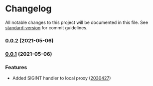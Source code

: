 # Changelog

All notable changes to this project will be documented in this file. See [standard-version](https://github.com/conventional-changelog/standard-version) for commit guidelines.

### [0.0.2](https://github.com/leo-ls/cf-destination-proxy/compare/v0.0.1...v0.0.2) (2021-05-06)

### [0.0.1](https://github.com/leo-ls/cf-destination-proxy/compare/v0.0.0...v0.0.1) (2021-05-06)


### Features

* Added SIGINT handler to local proxy ([2030427](https://github.com/leo-ls/cf-destination-proxy/commit/2030427d54f4c44c596fbfab17820970c25dadcb))
